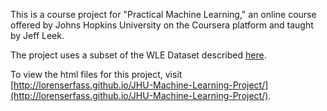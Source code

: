 This is a course project for "Practical Machine Learning," an online
course offered by Johns Hopkins University on the Coursera platform
and taught by Jeff Leek.

The project uses a subset of the WLE Dataset described
[here](http://groupware.les.inf.puc-rio.br/har#weight_lifting_exercises).

To view the html files for this project, visit
[http://lorenserfass.github.io/JHU-Machine-Learning-Project/](http://lorenserfass.github.io/JHU-Machine-Learning-Project/).
